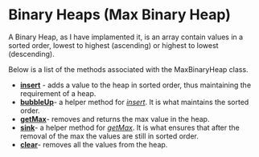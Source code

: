 # Binary Heaps (Max Binary Heap)

A Binary Heap, as I have implamented it, is an array contain values in a sorted order, lowest to highest (ascending) or highest 
to lowest (descending). 

Below is a list of the methods associated with the MaxBinaryHeap class.

* __[insert](https://github.com/bowersj/utilities/blob/2400c39386ac836181aa06fae4fd01b100b2a019/node/dataStructures/binaryHeaps/binaryHeaps.js#L7)__ - adds a value to the heap in sorted order, thus maintaining the requirement of a heap.
* __[bubbleUp](https://github.com/bowersj/utilities/blob/2400c39386ac836181aa06fae4fd01b100b2a019/node/dataStructures/binaryHeaps/binaryHeaps.js#L13)__- a helper method for _[insert](https://github.com/bowersj/utilities/blob/2400c39386ac836181aa06fae4fd01b100b2a019/node/dataStructures/binaryHeaps/binaryHeaps.js#L8)_. It is what maintains the sorted order.
* __[getMax](https://github.com/bowersj/utilities/blob/2400c39386ac836181aa06fae4fd01b100b2a019/node/dataStructures/binaryHeaps/binaryHeaps.js#L33)__- removes and returns the max value in the heap.
* __[sink](https://github.com/bowersj/utilities/blob/2400c39386ac836181aa06fae4fd01b100b2a019/node/dataStructures/binaryHeaps/binaryHeaps.js#L45)__- a helper method for _[getMax](https://github.com/bowersj/utilities/blob/2400c39386ac836181aa06fae4fd01b100b2a019/node/dataStructures/binaryHeaps/binaryHeaps.js#L33)_. It is what ensures that after the removal of the max the values are still in sorted order.
* __[clear](https://github.com/bowersj/utilities/blob/2400c39386ac836181aa06fae4fd01b100b2a019/node/dataStructures/binaryHeaps/binaryHeaps.js#L83)__- removes all the values from the heap.

